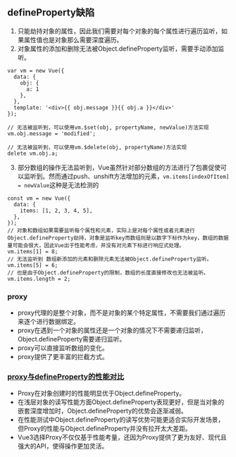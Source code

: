 ## defineProperty缺陷
1. 只能劫持对象的属性，因此我们需要对每个对象的每个属性进行遍历监听，如果属性值也是对象那么需要深度遍历。
2. 对象属性的添加和删除无法被Object.defineProperty监听，需要手动添加监听。
```
var vm = new Vue({
  data: {
    obj: {
      a: 1
    },
  },
  template: '<div>{{ obj.message }}{{ obj.a }}</div>'
});

// 无法被监听到，可以使用vm.$set(obj, propertyName, newValue)方法实现
vm.obj.message = 'modified';

// 无法被监听到，可以使用vm.$delete(obj, propertyName)方法实现
delete vm.obj.a;
```
3. 部分数组的操作无法监听到，Vue虽然针对部分数组的方法进行了包裹促使可以监听到。然而通过push、unshift方法增加的元素，`vm.items[indexOfItem] = newValue`这种是无法检测的
```
const vm = new Vue({
  data: {
    items: [1, 2, 3, 4, 5],
  },
});
// 对象和数组如果需要监听每个属性和元素，实际上是对每个属性或者元素进行Object.defineProperty劫持，对象是监听key而数组则是以数字下标作为key，数组的数据量可能会很大，因此Vue出于性能考虑，并没有对元素下标进行响应式处理。
vm.items[1] = 8;
// 无法监听到 数组新添加的元素和删除元素无法被Object.defineProperty监听。
vm.items[5] = 6;
// 也是由于Object.defineProperty的限制，数组的长度直接修改也无法被监听。
vm.items.length = 2;
```
### proxy
- proxy代理的是整个对象，而不是对象的某个特定属性，不需要我们通过遍历来逐个进行数据绑定。
- proxy在遇到一个对象的属性还是一个对象的情况下不需要递归监听，Object.defineProperty需要递归监听。
- proxy可以直接监听数组的变化。
- proxy提供了更丰富的拦截方式。
### [proxy与defineProperty的性能对比](https://mp.weixin.qq.com/s/uVEe5tb4WJd0Zk1crYo35A)
- Proxy在对象创建时的性能明显优于Object.defineProperty。
- 在浅层对象的读写性能方面Object.defineProperty表现更好，但是当对象的嵌套深度增加时，Object.defineProperty的优势会逐渐减弱。
- 在性能测试中Object.defineProperty的读写优势可能更适合实际开发场景，但Proxy的性能与Object.defineProperty并没有拉开太大差距。
- Vue3选择Proxy不仅仅基于性能考量，还因为Proxy提供了更为友好、现代且强大的API，使得操作更加灵活。